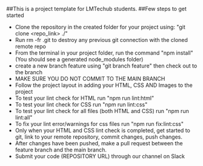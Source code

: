 ##This is a project template for LMTechub students.
##Few steps to get started

-   Clone the repository in the created folder for your project using: "git clone <repo_link> ./"
-   Run rm -fr .git to destroy any previous git connection with the cloned remote repo
-   From the terminal in your project folder, run the command "npm install" (You should see a generated node_modules folder)
-   create a new branch feature using "git branch feature" then check out to the branch
-   MAKE SURE YOU DO NOT COMMIT TO THE MAIN BRANCH
-   Follow the project layout in adding your HTML, CSS AND Images to the project
-   To test your lint check for HTML run "npm run lint:html"
-   To test your lint check for CSS run "npm run lint:css"
-   To test your lint check for all files (both HTML and CSS) run "npm run lint:all"
-   To fix your lint error/warnings for css files run "npm run fix:lint:css"
-   Only when your HTML and CSS lint check is completed, get started to git, link to your remote repository, commit changes, push changes.
-   After changes have been pushed, make a pull request between the feature branch and the main branch.
-   Submit your code (REPOSITORY URL) through our channel on Slack
